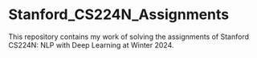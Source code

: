 # Stanford_CS224N_Assignments
This repository contains my work of solving the assignments of Stanford CS224N: NLP with Deep Learning at Winter 2024.
